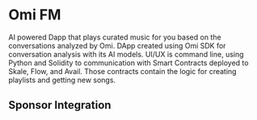 # Omi FM

AI powered Dapp that plays curated music for you based on the conversations analyzed by Omi. DApp created using Omi SDK for conversation analysis with its AI models. UI/UX is command line, using Python and Solidity to communication with Smart Contracts deployed to Skale, Flow, and Avail. Those contracts contain the logic for creating playlists and getting new songs.

## Sponsor Integration



